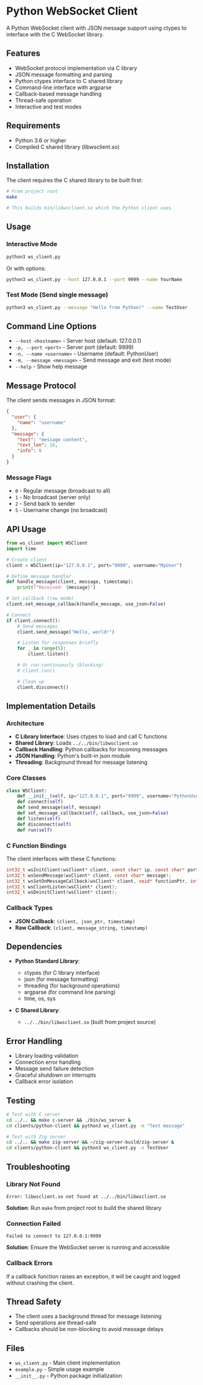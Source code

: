 # Python WebSocket Client

A Python WebSocket client with JSON message support using ctypes to interface with the C WebSocket library.

## Features

- WebSocket protocol implementation via C library
- JSON message formatting and parsing
- Python ctypes interface to C shared library
- Command-line interface with argparse
- Callback-based message handling
- Thread-safe operation
- Interactive and test modes

## Requirements

- Python 3.6 or higher
- Compiled C shared library (libwsclient.so)

## Installation

The client requires the C shared library to be built first:

```bash
# From project root
make

# This builds bin/libwsclient.so which the Python client uses
```

## Usage

### Interactive Mode

```bash
python3 ws_client.py
```

Or with options:

```bash
python3 ws_client.py --host 127.0.0.1 --port 9999 --name YourName
```

### Test Mode (Send single message)

```bash
python3 ws_client.py --message "Hello from Python!" --name TestUser
```

## Command Line Options

- `--host <hostname>` - Server host (default: 127.0.0.1)
- `-p, --port <port>` - Server port (default: 9999)
- `-n, --name <username>` - Username (default: PythonUser)
- `-m, --message <message>` - Send message and exit (test mode)
- `--help` - Show help message

## Message Protocol

The client sends messages in JSON format:

```json
{
  "user": {
    "name": "username"
  },
  "message": {
    "text": "message content",
    "text_len": 16,
    "info": 0
  }
}
```

### Message Flags

- `0` - Regular message (broadcast to all)
- `1` - No broadcast (server only)
- `2` - Send back to sender
- `5` - Username change (no broadcast)

## API Usage

```python
from ws_client import WSClient
import time

# Create client
client = WSClient(ip="127.0.0.1", port="9999", username="MyUser")

# Define message handler
def handle_message(client, message, timestamp):
    print(f"Received: {message}")

# Set callback (raw mode)
client.set_message_callback(handle_message, use_json=False)

# Connect
if client.connect():
    # Send messages
    client.send_message("Hello, world!")

    # Listen for responses briefly
    for _ in range(5):
        client.listen()

    # Or run continuously (blocking)
    # client.run()

    # Clean up
    client.disconnect()
```

## Implementation Details

### Architecture

- **C Library Interface**: Uses ctypes to load and call C functions
- **Shared Library**: Loads `../../bin/libwsclient.so`
- **Callback Handling**: Python callbacks for incoming messages
- **JSON Handling**: Python's built-in json module
- **Threading**: Background thread for message listening

### Core Classes

```python
class WSClient:
    def __init__(self, ip="127.0.0.1", port="9999", username="PythonUser")
    def connect(self)
    def send_message(self, message)
    def set_message_callback(self, callback, use_json=False)
    def listen(self)
    def disconnect(self)
    def run(self)
```

### C Function Bindings

The client interfaces with these C functions:

```c
int32_t wsInitClient(wsClient* client, const char* ip, const char* port, const char* username);
int32_t wsSendMessage(wsClient* client, const char* message);
int32_t wsSetOnMessageCallback(wsClient* client, void* functionPtr, int32_t type);
int32_t wsClientListen(wsClient* client);
int32_t wsDeinitClient(wsClient* client);
```

### Callback Types

- **JSON Callback**: `(client, json_ptr, timestamp)`
- **Raw Callback**: `(client, message_string, timestamp)`

## Dependencies

- **Python Standard Library**:
  - ctypes (for C library interface)
  - json (for message formatting)
  - threading (for background operations)
  - argparse (for command line parsing)
  - time, os, sys

- **C Shared Library**:
  - `../../bin/libwsclient.so` (built from project source)

## Error Handling

- Library loading validation
- Connection error handling
- Message send failure detection
- Graceful shutdown on interrupts
- Callback error isolation

## Testing

```bash
# Test with C server
cd ../.. && make c-server && ./bin/ws_server &
cd clients/python-client && python3 ws_client.py -m "Test message"

# Test with Zig server
cd ../.. && make zig-server && ~/zig-server-build/zig-server &
cd clients/python-client && python3 ws_client.py -n TestUser
```

## Troubleshooting

### Library Not Found
```
Error: libwsclient.so not found at ../../bin/libwsclient.so
```
**Solution**: Run `make` from project root to build the shared library

### Connection Failed
```
Failed to connect to 127.0.0.1:9999
```
**Solution**: Ensure the WebSocket server is running and accessible

### Callback Errors
If a callback function raises an exception, it will be caught and logged without crashing the client.

## Thread Safety

- The client uses a background thread for message listening
- Send operations are thread-safe
- Callbacks should be non-blocking to avoid message delays

## Files

- `ws_client.py` - Main client implementation
- `example.py` - Simple usage example
- `__init__.py` - Python package initialization
